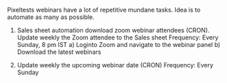 Pixeltests webinars have a lot of repetitive mundane tasks. Idea is to automate as many as possible.

1. Sales sheet automation download zoom webinar attendees (CRON). Update weekly the Zoom attendee to the Sales sheet
Frequency: Every Sunday, 8 pm IST
   a) Loginto Zoom and navigate to the webinar panel
   b) Download the latest webinars

2) Update weekly the upcoming webinar date (CRON)
Frequency: Every Sunday
